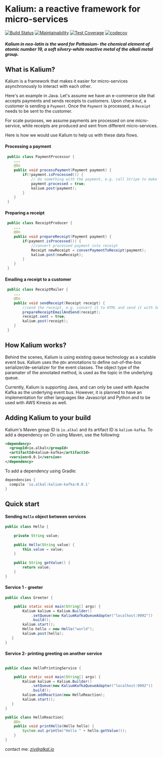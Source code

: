# Kalium: a reactive framework for micro-services
[![Build Status](https://travis-ci.org/alkal-io/kalium.svg?branch=master)](https://travis-ci.org/alkal-io/kalium)  [![Maintainability](https://api.codeclimate.com/v1/badges/5a0c53ed91c6431f9b49/maintainability)](https://codeclimate.com/github/alkal-io/kalium/maintainability)  [![Test Coverage](https://api.codeclimate.com/v1/badges/5a0c53ed91c6431f9b49/test_coverage)](https://codeclimate.com/github/alkal-io/kalium/test_coverage)
[![codecov](https://codecov.io/gh/alkal-io/kalium/branch/master/graph/badge.svg)](https://codecov.io/gh/alkal-io/kalium)
#### _Kalium in neo-latin is the word for Pottasium- the chemical element of atomic number 19, a soft silvery-white reactive metal of the alkali metal group._

## What is Kalium?

Kalium is a framework that makes it easier for micro-services asynchronously to interact with each other.

Here's an example in Java. Let's assume we have an e-commerce site that accepts payments and sends receipts to customers. Upon checkout, a customer is sending a ```Payment```. Once the ```Payment``` is processed, a ```Receipt``` needs to be sent to the customer.

For scale purposes, we assume payments are processed on one micro-service, while receipts are produced and sent from different micro-services.

Here is how we would use Kalium to help us with these data flows.

#### Processing a payment
``` java
 public class PaymentProcessor {
    ...
    @On
    public void processPayment(Payment payment) {
        if(!payment.isProcessed()) {
            // Do something with the payment, e.g. call Stripe to make the actual payment
            payment.processed = true;
            kalium.post(payment);
        }
    }
 }
```

#### Preparing a receipt
``` java
 public class ReceiptProducer {
    ...
    @On
    public void prepareReceipt(Payment payment) {
        if(payment.isProcessed()) {
            //convert processed payment into receipt
            Receipt newReceipt = converPaymentToReceipt(payment);
            kalium.post(newReceipt);
        }
    }
 }
```

#### Emailing a receipt to a customer
``` java
 public class ReceiptMailer {
    ...
    @On
    public void sendReceipt(Receipt receipt) {
        //send the receipt, e.g. convert it to HTML and send it with SendGrid
        prepareReceiptEmailAndSend(receipt);
        receipt.sent = true;
        kalium.post(receipt);
    }
 }
```

## How Kalium works?
Behind the scenes, Kalium is using existing queue technology as a scalable event bus. Kalium uses the ```@On``` annotations to define out-of-the-box serializer/de-serializer for the event classes.
The object type of the paramater of the annotated method, is used as the topic in the underlying queue.

Currently, Kalium is supporting Java, and can only be used with Apache Kafka as the underlying event bus. However, it is planned to have an implementation for other languages like Javascript and Python and to be used with AWS Kinesis as well.


## Adding Kalium to your build

Kalium's Maven group ID is `io.alkal` and its artifact ID is `kalium-kafka`.
To add a dependency on On using Maven, use the following:

```xml
<dependency>
  <groupId>io.alkal</groupId>
  <artifactId>kalium-kafka</artifactId>
  <version>0.0.1</version>
</dependency>
```

To add a dependency using Gradle:

```gradle
dependencies {
  compile 'io.alkal:kalium-kafka:0.0.1'
}
```

## Quick start
#### Sending ```Hello``` object between services
``` java
public class Hello {
    
    private String value;
    
    public Hello(String value) {
        this.value = value;
    }
    
    public String getValue() {
        return value;
    }
}
```

#### Service 1 - greeter
``` java
public class Greeter {

    public static void main(String[] args) {
        Kalium kalium = Kalium.Builder()
            .setQueue(new KaliumKafkaQueueAdapter("localhost:9092"))
            .build();
        kalium.start();
        Hello hello = new Hello("world");
        kalium.post(hello);
   }
}
```

#### Service 2- printing greeting on another service
``` java

public class HelloPrintingService {

    public static void main(String[] args) {
        Kalium kalium = Kalium.Builder()
            .setQueue(new KaliumKafkaQueueAdapter("localhost:9092"))
            .build();
        kalium.addReaction(new HelloReaction);
        kalium.start();
   }
}

public class HelloReaction{
    @On
    public void printHello(Hello hello) {
        System.out.println("Hello " + hello.getValue());
    }
}
```





contact me: _*ziv@alkal.io*_
